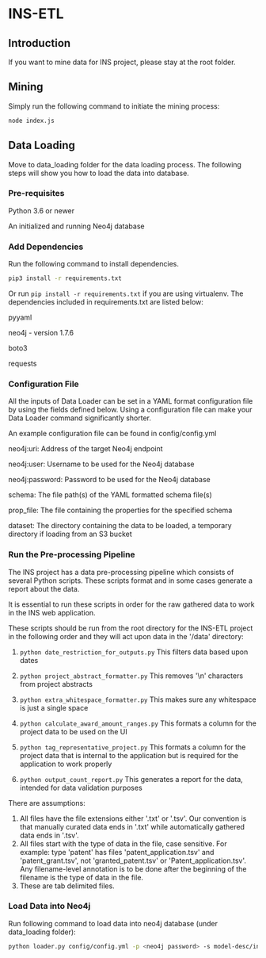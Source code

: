 # INS-ETL

## Introduction
If you want to mine data for INS project, please stay at the root folder.

## Mining
Simply run the following command to initiate the mining process:

```bash
node index.js
```

## Data Loading
Move to data_loading folder for the data loading process. The following steps will show you how to load the data into database.

### Pre-requisites
Python 3.6 or newer

An initialized and running Neo4j database

### Add Dependencies
Run the following command to install dependencies.

```bash
pip3 install -r requirements.txt
```

Or run ```pip install -r requirements.txt``` if you are using virtualenv. The dependencies included in requirements.txt are listed below:

pyyaml

neo4j - version 1.7.6

boto3

requests

### Configuration File
All the inputs of Data Loader can be set in a YAML format configuration file by using the fields defined below. Using a configuration file can make your Data Loader command significantly shorter.

An example configuration file can be found in config/config.yml

neo4j:uri: Address of the target Neo4j endpoint

neo4j:user: Username to be used for the Neo4j database

neo4j:password: Password to be used for the Neo4j database

schema: The file path(s) of the YAML formatted schema file(s)

prop_file: The file containing the properties for the specified schema

dataset: The directory containing the data to be loaded, a temporary directory if loading from an S3 bucket

### Run the Pre-processing Pipeline
The INS project has a data pre-processing pipeline which consists of several Python scripts. These scripts format and in some cases generate a report about the data.

It is essential to run these scripts in order for the raw gathered data to work in the INS web application.

These scripts should be run from the root directory for the INS-ETL project in the following order and they will act upon data in the '/data' directory:

1) <code>python date_restriction_for_outputs.py</code> This filters data based upon dates

2) <code>python project_abstract_formatter.py</code> This removes '\n' characters from project abstracts

3) <code>python extra_whitespace_formatter.py</code> This makes sure any whitespace is just a single space

4) <code>python calculate_award_amount_ranges.py</code> This formats a column for the project data to be used on the UI

5) <code>python tag_representative_project.py</code> This formats a column for the project data that is internal to the application but is required for the application to work properly

6) <code>python output_count_report.py</code> This generates a report for the data, intended for data validation purposes

There are assumptions:
1) All files have the file extensions either '.txt' or '.tsv'. Our convention is that manually curated data ends in '.txt' while automatically gathered data ends in '.tsv'.
2) All files start with the type of data in the file, case sensitive. For example: type 'patent' has files 'patent_application.tsv' and 'patent_grant.tsv', not 'granted_patent.tsv' or 'Patent_application.tsv'. Any filename-level annotation is to be done after the beginning of the filename is the type of data in the file.
3) These are tab delimited files.

### Load Data into Neo4j
Run following command to load data into neo4j database (under data_loading folder):

```bash
python loader.py config/config.yml -p <neo4j password> -s model-desc/ins_model_file.yaml -s model-desc/ins_model_properties.yaml --prop-file model-desc/props-ins.yml --no-backup --dataset data
``` 

